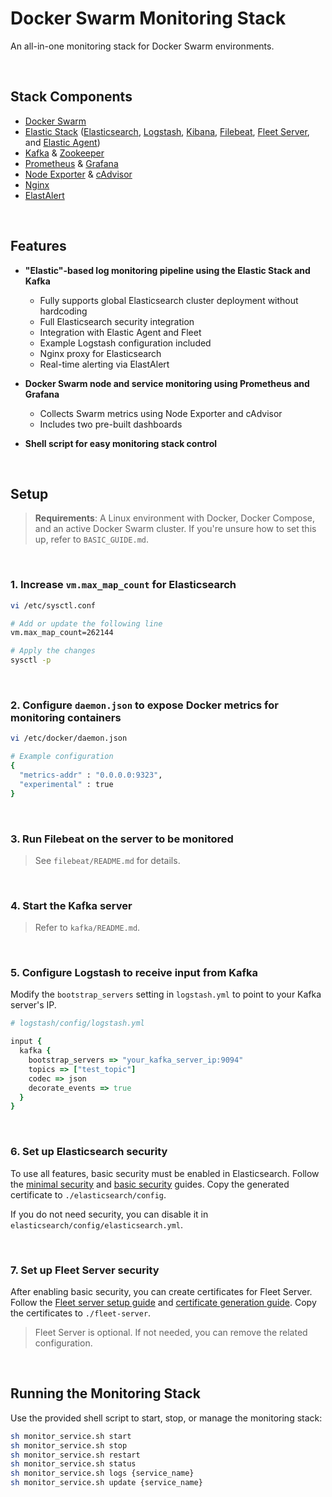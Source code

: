 # Docker Swarm Monitoring Stack

An all-in-one monitoring stack for Docker Swarm environments.

<br>

## Stack Components

* [Docker Swarm](https://github.com/topics/docker)
* [Elastic Stack](https://github.com/elastic) ([Elasticsearch](https://github.com/elastic/elasticsearch), [Logstash](https://github.com/elastic/logstash), [Kibana](https://github.com/elastic/kibana), [Filebeat](https://github.com/elastic/beats), [Fleet Server](https://github.com/elastic/fleet-server), and [Elastic Agent](https://github.com/elastic/elastic-agent))
* [Kafka](https://github.com/apache/kafka) & [Zookeeper](https://github.com/apache/zookeeper)
* [Prometheus](https://github.com/prometheus/prometheus) & [Grafana](https://github.com/grafana/grafana)
* [Node Exporter](https://github.com/prometheus/node_exporter) & [cAdvisor](https://github.com/google/cadvisor)
* [Nginx](https://github.com/nginx/nginx)
* [ElastAlert](https://github.com/jertel/elastalert2)

<br>

## Features

* **"Elastic"-based log monitoring pipeline using the Elastic Stack and Kafka**

  * Fully supports global Elasticsearch cluster deployment without hardcoding
  * Full Elasticsearch security integration
  * Integration with Elastic Agent and Fleet
  * Example Logstash configuration included
  * Nginx proxy for Elasticsearch
  * Real-time alerting via ElastAlert
* **Docker Swarm node and service monitoring using Prometheus and Grafana**

  * Collects Swarm metrics using Node Exporter and cAdvisor
  * Includes two pre-built dashboards
* **Shell script for easy monitoring stack control**

<br>

## Setup

> **Requirements**: A Linux environment with Docker, Docker Compose, and an active Docker Swarm cluster.
> If you're unsure how to set this up, refer to `BASIC_GUIDE.md`.

<br>

### 1. Increase `vm.max_map_count` for Elasticsearch

```bash
vi /etc/sysctl.conf

# Add or update the following line
vm.max_map_count=262144

# Apply the changes
sysctl -p
```

<br>

### 2. Configure `daemon.json` to expose Docker metrics for monitoring containers

```bash
vi /etc/docker/daemon.json

# Example configuration
{
  "metrics-addr" : "0.0.0.0:9323",
  "experimental" : true
}
```

<br>

### 3. Run Filebeat on the server to be monitored

> See `filebeat/README.md` for details.

<br>

### 4. Start the Kafka server

> Refer to `kafka/README.md`.

<br>

### 5. Configure Logstash to receive input from Kafka

Modify the `bootstrap_servers` setting in `logstash.yml` to point to your Kafka server's IP.

```ruby
# logstash/config/logstash.yml

input {
  kafka {
    bootstrap_servers => "your_kafka_server_ip:9094"
    topics => ["test_topic"]
    codec => json
    decorate_events => true
  }
}
```

<br>

### 6. Set up Elasticsearch security

To use all features, basic security must be enabled in Elasticsearch.
Follow the [minimal security](https://www.elastic.co/guide/en/elasticsearch/reference/current/security-minimal-setup.html) and [basic security](https://www.elastic.co/guide/en/elasticsearch/reference/current/security-basic-setup.html) guides.
Copy the generated certificate to `./elasticsearch/config`.

If you do not need security, you can disable it in `elasticsearch/config/elasticsearch.yml`.

<br>

### 7. Set up Fleet Server security

After enabling basic security, you can create certificates for Fleet Server.
Follow the [Fleet server setup guide](https://www.elastic.co/guide/en/fleet/current/add-a-fleet-server.html) and [certificate generation guide](https://www.elastic.co/guide/en/fleet/current/secure-connections.html).
Copy the certificates to `./fleet-server`.

> Fleet Server is optional. If not needed, you can remove the related configuration.

<br>

## Running the Monitoring Stack

Use the provided shell script to start, stop, or manage the monitoring stack:

```bash
sh monitor_service.sh start
sh monitor_service.sh stop
sh monitor_service.sh restart
sh monitor_service.sh status
sh monitor_service.sh logs {service_name}
sh monitor_service.sh update {service_name}
```
